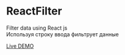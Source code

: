 # ReactFilter
Filter data using React js  
Используя строку ввода фильтрует данные

<a href="http://react.mpavelut.beget.tech/filter/">Live DEMO</a> 
